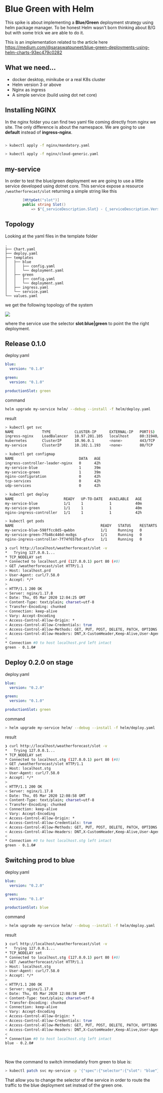 # Blue Green with Helm

This spike is about implementing a **Blue/Green** deployment strategy using helm package manager. To be honest Helm wasn't born thinking about B/G but with some trick we are able to do it. 

This is an implementation related to the article here https://medium.com/@saraswatpuneet/blue-green-deployments-using-helm-charts-93ec479c0282



## What we need...

- docker desktop, minikube or a real K8s cluster
- Helm version 3 or above
- Nginx as ingress 
- A simple service (build using dot net core) 



## Installing NGINX

In the nginx folder you can find two yaml file coming directly from nginx we site. The only difference is about the namespace. We are going to use **default** instead of **ingress-nginx**.

```bash

> kubectl apply -f nginx/mandatory.yaml

> kubectl apply -f nginx/cloud-generic.yaml

```



## my-service

In order to test the blue/green deployment we are going to use a little service developed using dotnet core. This service expose a resource  ```/weatherforecast/slot``` returning a simple string like this

```c#
        [HttpGet("slot")]
        public string Slot()
            => $"{_serviceDescription.Slot} - {_serviceDescription.Version}";

```



## Topology

Looking at the yaml files in the template folder

```
.
├── Chart.yaml
├── deploy.yaml
├── templates
│   ├── blue
│   │   ├── config.yaml
│   │   └── deployment.yaml
│   ├── green
│   │   ├── config.yaml
│   │   └── deployment.yaml
│   ├── ingress.yaml
│   └── service.yaml
└── values.yaml

```

we get the following topology of the system

![](./topology.png)

where the service use the selector **slot:blue|green** to point the the right deployment.

## Release 0.1.0

deploy.yaml

```yaml
blue:
  version: "0.1.0"

green:
  version: "0.1.0"

productionSlot: green
```

command

```bash
helm upgrade my-service helm/ --debug --install -f helm/deploy.yaml
```

result

```bash
> kubectl get svc
NAME             TYPE           CLUSTER-IP      EXTERNAL-IP   PORT(S)                      AGE
ingress-nginx    LoadBalancer   10.97.201.105   localhost     80:31940/TCP,443:30232/TCP   42h
kubernetes       ClusterIP      10.96.0.1       <none>        443/TCP                      2d3h
my-service       ClusterIP      10.102.1.193    <none>        80/TCP                       38m

> kubectl get configmap
NAME                              DATA   AGE
ingress-controller-leader-nginx   0      42h
my-service-blue                   1      39m
my-service-green                  1      39m
nginx-configuration               0      42h
tcp-services                      0      42h
udp-services                      0      42h

> kubectl get deploy
NAME                       READY   UP-TO-DATE   AVAILABLE   AGE
my-service-blue            1/1     1            1           40m
my-service-green           1/1     1            1           40m
nginx-ingress-controller   1/1     1            1           42h

> kubectl get pods
NAME                                        READY   STATUS    RESTARTS   AGE
my-service-blue-598ffcc8d5-qwbbn            1/1     Running   0          2m37s
my-service-green-7fb46c446d-mx8gs           1/1     Running   0          40m
nginx-ingress-controller-7f74f657bd-gfxcv   1/1     Running   0          42h

❯ curl http://localhost/weatherforecast/slot -v
*   Trying 127.0.0.1...
* TCP_NODELAY set
* Connected to localhost.prd (127.0.0.1) port 80 (#0)
> GET /weatherforecast/slot HTTP/1.1
> Host: localhost.prd
> User-Agent: curl/7.58.0
> Accept: */*
>
< HTTP/1.1 200 OK
< Server: nginx/1.17.8
< Date: Thu, 05 Mar 2020 12:04:25 GMT
< Content-Type: text/plain; charset=utf-8
< Transfer-Encoding: chunked
< Connection: keep-alive
< Vary: Accept-Encoding
< Access-Control-Allow-Origin: *
< Access-Control-Allow-Credentials: true
< Access-Control-Allow-Methods: GET, PUT, POST, DELETE, PATCH, OPTIONS
< Access-Control-Allow-Headers: DNT,X-CustomHeader,Keep-Alive,User-Agent,X-Requested-With,If-Modified-Since,Cache-Control,Content-Type,Authorization
<
* Connection #0 to host localhost.prd left intact
green - 0.1.0#

```



## Deploy 0.2.0 on stage 

deploy.yaml

```yaml
blue:
  version: "0.2.0"

green:
  version: "0.1.0"

productionSlot: green
```

command

```bash
> helm upgrade my-service helm/ --debug --install -f helm/deploy.yaml
```

result

```bash
❯ curl http://localhost/weatherforecast/slot -v
*   Trying 127.0.0.1...
* TCP_NODELAY set
* Connected to localhost.stg (127.0.0.1) port 80 (#0)
> GET /weatherforecast/slot HTTP/1.1
> Host: localhost.stg
> User-Agent: curl/7.58.0
> Accept: */*
>
< HTTP/1.1 200 OK
< Server: nginx/1.17.8
< Date: Thu, 05 Mar 2020 12:08:58 GMT
< Content-Type: text/plain; charset=utf-8
< Transfer-Encoding: chunked
< Connection: keep-alive
< Vary: Accept-Encoding
< Access-Control-Allow-Origin: *
< Access-Control-Allow-Credentials: true
< Access-Control-Allow-Methods: GET, PUT, POST, DELETE, PATCH, OPTIONS
< Access-Control-Allow-Headers: DNT,X-CustomHeader,Keep-Alive,User-Agent,X-Requested-With,If-Modified-Since,Cache-Control,Content-Type,Authorization
<
* Connection #0 to host localhost.stg left intact
green - 0.1.0#

```



## Switching prod to blue

deploy.yaml

```yaml
blue:
  version: "0.2.0"

green:
  version: "0.1.0"

productionSlot: blue
```

command

```bash
> helm upgrade my-service helm/ --debug --install -f helm/deploy.yaml
```

result

```bash
❯ curl http://localhost/weatherforecast/slot -v
*   Trying 127.0.0.1...
* TCP_NODELAY set
* Connected to localhost.stg (127.0.0.1) port 80 (#0)
> GET /weatherforecast/slot HTTP/1.1
> Host: localhost.stg
> User-Agent: curl/7.58.0
> Accept: */*
>
< HTTP/1.1 200 OK
< Server: nginx/1.17.8
< Date: Thu, 05 Mar 2020 12:08:58 GMT
< Content-Type: text/plain; charset=utf-8
< Transfer-Encoding: chunked
< Connection: keep-alive
< Vary: Accept-Encoding
< Access-Control-Allow-Origin: *
< Access-Control-Allow-Credentials: true
< Access-Control-Allow-Methods: GET, PUT, POST, DELETE, PATCH, OPTIONS
< Access-Control-Allow-Headers: DNT,X-CustomHeader,Keep-Alive,User-Agent,X-Requested-With,If-Modified-Since,Cache-Control,Content-Type,Authorization
<
* Connection #0 to host localhost.stg left intact
blue - 0.2.0#

```

​	

Now the command to switch immediately from green to blue is:

```bash
> kubectl patch svc my-service -p '{"spec":{"selector":{"slot": "blue"}}}'
```

That allow you to change the selector of the service in order to route the traffic to the blue deployment set instead of the green one.

